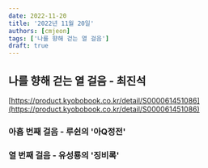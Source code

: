 ```yaml
---
date: 2022-11-20
title: '2022년 11월 20일'
authors: [cmjeon]
tags: ['나를 향해 걷는 열 걸음']
draft: true
---
```


## 나를 향해 걷는 열 걸음 - 최진석

[https://product.kyobobook.co.kr/detail/S000061451086](https://product.kyobobook.co.kr/detail/S000061451086)

### 아홉 번째 걸음 - 루쉰의 '아Q정전'

<!--truncate-->

### 열 번째 걸음 - 유성룡의 '징비록'